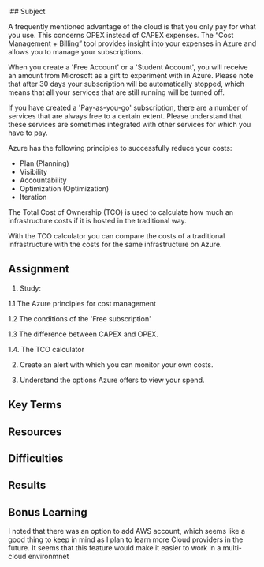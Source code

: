 i## Subject

A frequently mentioned advantage of the cloud is that you only pay for what you use. This concerns OPEX instead of CAPEX expenses. The “Cost Management + Billing” tool provides insight into your expenses in Azure and allows you to manage your subscriptions.

When you create a 'Free Account' or a 'Student Account', you will receive an amount from Microsoft as a gift to experiment with in Azure. Please note that after 30 days your subscription will be automatically stopped, which means that all your services that are still running will be turned off.


If you have created a 'Pay-as-you-go' subscription, there are a number of services that are always free to a certain extent. Please understand that these services are sometimes integrated with other services for which you have to pay.


Azure has the following principles to successfully reduce your costs:


*  Plan (Planning)
*  Visibility
*  Accountability
*  Optimization (Optimization)
*  Iteration
  
The Total Cost of Ownership (TCO) is used to calculate how much an infrastructure costs if it is hosted in the traditional way. 

With the TCO calculator you can compare the costs of a traditional infrastructure with the costs for the same infrastructure on Azure.

## Assignment

1.  Study:
   
1.1  The Azure principles for cost management

1.2  The conditions of the 'Free subscription'

1.3  The difference between CAPEX and OPEX.

1.4. The TCO calculator

2.  Create an alert with which you can monitor your own costs.
   
3.  Understand the options Azure offers to view your spend.
   
##  Key Terms

##  Resources

##  Difficulties

##  Results

## Bonus Learning

I noted that there was an option to add AWS account, which seems like a good thing to keep in mind as I plan to learn more Cloud providers in the future.  It seems that this feature would make it easier to work in a multi-cloud environmnet
